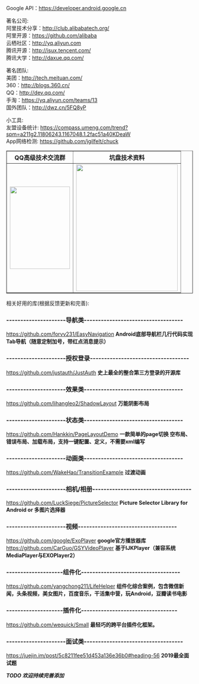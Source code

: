 Google API：https://developer.android.google.cn  

著名公司:   
阿里技术分享：http://club.alibabatech.org/  
阿里开源：https://github.com/alibaba  
云栖社区：http://yq.aliyun.com  
腾讯开源：http://isux.tencent.com/  
腾讯大学：http://daxue.qq.com/  

著名团队:   
美团：http://tech.meituan.com/  
360：http://blogs.360.cn/  
QQ：http://dev.qq.com/  
手淘：https://yq.aliyun.com/teams/13  
国外团队：http://dwz.cn/5FQ8yP   

小工具:  
友盟设备统计: https://compass.umeng.com/trend?spm=a211g2.11806243.1167048.1.2fac51a40KDeaW  
App网络检测: https://github.com/jgilfelt/chuck  

<table border="1" cellspacing="10">
  <tr>
    <th>QQ高级技术交流群</th>
    <th>坑盘技术资料</th>
  </tr>
  <tr>
    <td><img src="https://github.com/FanChael/DocPro/blob/master/Share/temp_qrcode_share_574181465.png" width="162" height="222"/></td>
    <td><img src="https://github.com/FanChael/DocPro/blob/master/Share/Group.png" width="274" height="342"/></td>
  </tr>
</table> 

相关好用的库(根据反馈更新和完善):  

### ---------------------导航类-----------------------------------

https://github.com/forvv231/EasyNavigation     **Android底部导航栏几行代码实现Tab导航（随意定制加号，带红点消息提示）** 

### ---------------------授权登录-----------------------------------

https://github.com/justauth/JustAuth    **史上最全的整合第三方登录的开源库** 

### ---------------------效果类-----------------------------------

https://github.com/lihangleo2/ShadowLayout    **万能阴影布局** 

### ---------------------状态类-----------------------------------

https://github.com/Hankkin/PageLayoutDemo   **一款简单的page切换 空布局、错误布局、加载布局，支持一键配置、定义，不需要xml编写** 

### ---------------------动画类-----------------------------------

https://github.com/WakeHao/TransitionExample  **过渡动画** 

### ---------------------相机/相册-----------------------------------

https://github.com/LuckSiege/PictureSelector  **Picture Selector Library for Android or 多图片选择器** 

### ---------------------视频-----------------------------------

https://github.com/google/ExoPlayer  **google官方播放器库**  
https://github.com/CarGuo/GSYVideoPlayer  **基于IJKPlayer（兼容系统MediaPlayer与EXOPlayer2）**  

### --------------------组件化-----------------------------------

https://github.com/yangchong211/LifeHelper  **组件化综合案例，包含微信新闻，头条视频，美女图片，百度音乐，干活集中营，玩Android，豆瓣读书电影** 

### --------------------插件化----------------------------------

https://github.com/wequick/Small    **最轻巧的跨平台插件化框架。** 

### ---------------------面试类-----------------------------------

https://juejin.im/post/5c8211fee51d453a136e36b0#heading-56   **2019最全面试题** 


 **_TODO 欢迎持续完善添加_** 

